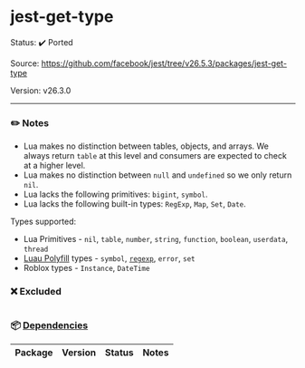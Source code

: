 # jest-get-type

Status: :heavy_check_mark: Ported

Source: https://github.com/facebook/jest/tree/v26.5.3/packages/jest-get-type

Version: v26.3.0

---

### :pencil2: Notes
* Lua makes no distinction between tables, objects, and arrays. We always return `table` at this level and consumers are expected to check at a higher level.
* Lua makes no distinction between `null` and `undefined` so we only return `nil`.
* Lua lacks the following primitives: `bigint`, `symbol`.
* Lua lacks the following built-in types: `RegExp`, `Map`, `Set`, `Date`.

Types supported:

* Lua Primitives - `nil`, `table`, `number`, `string`, `function`, `boolean`, `userdata`, `thread`
* [Luau Polyfill](https://github.com/Roblox/luau-polyfill) types - `symbol`, [`regexp`](https://github.com/Roblox/luau-regexp), `error`, `set`
* Roblox types - `Instance`, `DateTime`

### :x: Excluded
```
```

### :package: [Dependencies](https://github.com/facebook/jest/blob/v26.5.3/packages/jest-get-type/package.json)
| Package | Version | Status | Notes |
| - | - | - | - |